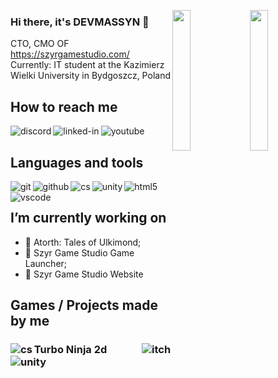 <a href="https://www.linkedin.com/in/devmassyn/"><img align="right" src="https://i.imgur.com/Kq0iK6j.png" width=24% height=24% />
<a href="https://szyrgamestudio.com"><img align="right" src="https://c.tenor.com/LMWOS_HKVa8AAAAC/szyr-game-studio-sgs.gif" width=24% height=24% /> </a>

### Hi there, it's DEVMASSYN 👋

CTO, CMO OF https://szyrgamestudio.com/
<br>Currently: IT student at the Kazimierz Wielki University in Bydgoszcz, Poland
## How to reach me

[<img align="left" alt="discord" src="https://img.shields.io/badge/Discord-7289DA?style=for-the-badge&logo=discord&logoColor=white" />](https://discord.gg/WTmPaaS)[<img align="left" alt="linked-in" src="https://img.shields.io/badge/linkedin-%230077B5.svg?&style=for-the-badge&logo=linkedin&logoColor=white" />](https://www.linkedin.com/in/mateusz-afelt-662799221/)[<img align="left" alt="youtube" src="https://img.shields.io/badge/YouTube-FF0000?style=for-the-badge&logo=youtube&logoColor=white" />](https://www.youtube.com/c/devmassyn)<br>

## Languages and tools
<img align="left" alt="git" src="https://img.shields.io/badge/Git-F05032?style=for-the-badge&logo=git&logoColor=white" />
<img align="left" alt="github" src="https://img.shields.io/badge/GitHub-100000?style=for-the-badge&logo=github&logoColor=white" />
<img align="left" alt="cs" src="https://img.shields.io/badge/C%23-239120?style=for-the-badge&logo=c-sharp&logoColor=white" />
<img align="left" alt="unity" src="https://img.shields.io/badge/Unity-100000?style=for-the-badge&logo=unity&logoColor=white" />
<img align="left" alt="html5" src="https://img.shields.io/badge/html5-%23E34F26.svg?style=for-the-badge&logo=html5&logoColor=white" />
<img align="left" alt="vscode" src="https://img.shields.io/badge/Visual%20Studio%20Code-0078d7.svg?style=for-the-badge&logo=visual-studio-code&logoColor=white" />

<br>

## I’m currently working on
- 🔭 Atorth: Tales of Ulkimond; 
- 🔭 Szyr Game Studio Game Launcher; 
- 🔭 Szyr Game Studio Website

## Games / Projects made by me
### Turbo Ninja 2d [<img align="right" alt="itch" src="https://img.shields.io/badge/Itch.io-FA5C5C?style=for-the-badge&logo=itch.io&logoColor=white" />](https://devmassyn.itch.io/turbo-ninja-2d)<img align="left" alt="cs" src="https://img.shields.io/badge/C%23-239120?style=for-the-badge&logo=c-sharp&logoColor=white" /><img align="left" alt="unity" src="https://img.shields.io/badge/Unity-100000?style=for-the-badge&logo=unity&logoColor=white" />

<!--
**DEVMASSYN/DEVMASSYN** is a ✨ _special_ ✨ repository because its `README.md` (this file) appears on your GitHub profile.

Here are some ideas to get you started:

- 🔭 I’m currently working on ...
- 🌱 I’m currently learning ...
- 👯 I’m looking to collaborate on ...
- 🤔 I’m looking for help with ...
- 💬 Ask me about ...
- 📫 How to reach me: ...
- 😄 Pronouns: ...
- ⚡ Fun fact: ...
-->
